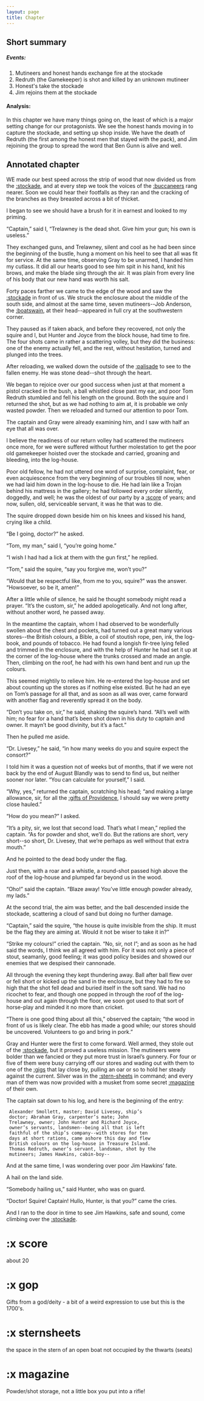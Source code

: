 ```yaml
---
layout: page
title: Chapter
---
```

## Short summary  
##### Events:  
1. Mutineers and honest hands exchange fire at the stockade
2. Redruth (the Gamekeeper) is shot and killed by an unknown mutineer
3. Honest's take the stockade
4. Jim rejoins them at the stockade

#### Analysis:  
In this chapter we have many things going on, the least of which is a major setting change for our protagonists. We see the honest hands moving in to capture the stockade, and setting up shop inside. We have the death of Redruth (the first among the honest men that stayed with the pack), and Jim rejoining the group to spread the word that Ben Gunn is alive and well.

## Annotated chapter  
WE made our best speed across the strip of wood that now divided us from
the [:stockade](https://en.wikipedia.org/wiki/stockade), and at every step we took the voices of the [:buccaneers](#buccsnow)
rang nearer. Soon we could hear their footfalls as they ran and the
cracking of the branches as they breasted across a bit of thicket.

I began to see we should have a brush for it in earnest and looked to my
priming.

“Captain,” said I, “Trelawney is the dead shot. Give him your gun; his
own is useless.”

They exchanged guns, and Trelawney, silent and cool as he had been since
the beginning of the bustle, hung a moment on his heel to see that all
was fit for service. At the same time, observing Gray to be unarmed, I
handed him my cutlass. It did all our hearts good to see him spit in his
hand, knit his brows, and make the blade sing through the air. It was
plain from every line of his body that our new hand was worth his salt.

Forty paces farther we came to the edge of the wood and saw the [:stockade](https://en.wikipedia.org/wiki/stockade)
in front of us. We struck the enclosure about the middle of the south
side, and almost at the same time, seven mutineers--Job Anderson, the
[:boatswain](https://en.wikipedia.org/wiki/Boatswain), at their head--appeared in full cry at the southwestern
corner.

They paused as if taken aback, and before they recovered, not only the
squire and I, but Hunter and Joyce from the block house, had time to
fire. The four shots came in rather a scattering volley, but they did
the business: one of the enemy actually fell, and the rest, without
hesitation, turned and plunged into the trees.

After reloading, we walked down the outside of the [:palisade](https://en.wikipedia.org/wiki/Palisade) to see to
the fallen enemy. He was stone dead--shot through the heart.

We began to rejoice over our good success when just at that moment a
pistol cracked in the bush, a ball whistled close past my ear, and poor
Tom Redruth stumbled and fell his length on the ground. Both the squire
and I returned the shot, but as we had nothing to aim at, it is probable
we only wasted powder. Then we reloaded and turned our attention to poor
Tom.

The captain and Gray were already examining him, and I saw with half an
eye that all was over.

I believe the readiness of our return volley had scattered the mutineers
once more, for we were suffered without further molestation to get the
poor old gamekeeper hoisted over the stockade and carried, groaning and
bleeding, into the log-house.

Poor old fellow, he had not uttered one word of surprise, complaint,
fear, or even acquiescence from the very beginning of our troubles till
now, when we had laid him down in the log-house to die. He had lain like
a Trojan behind his mattress in the gallery; he had followed every order
silently, doggedly, and well; he was the oldest of our party by a [:score](#score)
of years; and now, sullen, old, serviceable servant, it was he that was
to die.

The squire dropped down beside him on his knees and kissed his hand,
crying like a child.

“Be I going, doctor?” he asked.

“Tom, my man,” said I, “you’re going home.”

“I wish I had had a lick at them with the gun first,” he replied.

“Tom,” said the squire, “say you forgive me, won’t you?”

“Would that be respectful like, from me to you, squire?” was the answer.
“Howsoever, so be it, amen!”

After a little while of silence, he said he thought somebody might read
a prayer. “It’s the custom, sir,” he added apologetically. And not long
after, without another word, he passed away.

In the meantime the captain, whom I had observed to be wonderfully
swollen about the chest and pockets, had turned out a great many various
stores--the British colours, a Bible, a coil of stoutish rope, pen, ink,
the log-book, and pounds of tobacco. He had found a longish fir-tree
lying felled and trimmed in the enclosure, and with the help of Hunter
he had set it up at the corner of the log-house where the trunks crossed
and made an angle. Then, climbing on the roof, he had with his own hand
bent and run up the colours.

This seemed mightily to relieve him. He re-entered the log-house and set
about counting up the stores as if nothing else existed. But he had an
eye on Tom’s passage for all that, and as soon as all was over, came
forward with another flag and reverently spread it on the body.

“Don’t you take on, sir,” he said, shaking the squire’s hand. “All’s
well with him; no fear for a hand that’s been shot down in his duty to
captain and owner. It mayn’t be good divinity, but it’s a fact.”

Then he pulled me aside.

“Dr. Livesey,” he said, “in how many weeks do you and squire expect the
consort?”

I told him it was a question not of weeks but of months, that if we
were not back by the end of August Blandly was to send to find us, but
neither sooner nor later. “You can calculate for yourself,” I said.

“Why, yes,” returned the captain, scratching his head; “and making a
large allowance, sir, for all the [:gifts of Providence](#gop), I should say we
were pretty close hauled.”

“How do you mean?” I asked.

“It’s a pity, sir, we lost that second load. That’s what I mean,”
 replied the captain. “As for powder and shot, we’ll do. But the rations
are short, very short--so short, Dr. Livesey, that we’re perhaps as well
without that extra mouth.”

And he pointed to the dead body under the flag.

Just then, with a roar and a whistle, a round-shot passed high above the
roof of the log-house and plumped far beyond us in the wood.

“Oho!” said the captain. “Blaze away! You’ve little enough powder
already, my lads.”

At the second trial, the aim was better, and the ball descended inside
the stockade, scattering a cloud of sand but doing no further damage.

“Captain,” said the squire, “the house is quite invisible from the ship.
It must be the flag they are aiming at. Would it not be wiser to take it
in?”

“Strike my colours!” cried the captain. “No, sir, not I”; and as soon
as he had said the words, I think we all agreed with him. For it was
not only a piece of stout, seamanly, good feeling; it was good policy
besides and showed our enemies that we despised their cannonade.

All through the evening they kept thundering away. Ball after ball flew
over or fell short or kicked up the sand in the enclosure, but they had
to fire so high that the shot fell dead and buried itself in the soft
sand. We had no ricochet to fear, and though one popped in through the
roof of the log-house and out again through the floor, we soon got used
to that sort of horse-play and minded it no more than cricket.

“There is one good thing about all this,” observed the captain; “the
wood in front of us is likely clear. The ebb has made a good while; our
stores should be uncovered. Volunteers to go and bring in pork.”

Gray and Hunter were the first to come forward. Well armed, they stole
out of the [:stockade](https://en.wikipedia.org/wiki/stockade), but it proved a useless mission. The mutineers were
bolder than we fancied or they put more trust in Israel’s gunnery. For
four or five of them were busy carrying off our stores and wading out
with them to one of the [:gigs](https://en.wikipedia.org/wiki/Gig_(boat)) that lay close by, pulling an oar or so to
hold her steady against the current. Silver was in the [:stern-sheets](#sternsheets) in
command; and every man of them was now provided with a musket from some
secret [:magazine](#magazine) of their own.

The captain sat down to his log, and here is the beginning of the entry:

     Alexander Smollett, master; David Livesey, ship’s
     doctor; Abraham Gray, carpenter’s mate; John
     Trelawney, owner; John Hunter and Richard Joyce,
     owner’s servants, landsmen--being all that is left
     faithful of the ship’s company--with stores for ten
     days at short rations, came ashore this day and flew
     British colours on the log-house in Treasure Island.
     Thomas Redruth, owner’s servant, landsman, shot by the
     mutineers; James Hawkins, cabin-boy--

And at the same time, I was wondering over poor Jim Hawkins’ fate.

A hail on the land side.

“Somebody hailing us,” said Hunter, who was on guard.

“Doctor! Squire! Captain! Hullo, Hunter, is that you?” came the cries.

And I ran to the door in time to see Jim Hawkins, safe and sound, come
climbing over the [:stockade](https://en.wikipedia.org/wiki/stockade).

# :x score
about 20
# :x gop
Gifts from a god/deity - a bit of a weird expression to use but this is the 1700's.
# :x sternsheets
the space in the stern of an open boat not occupied by the thwarts (seats)
# :x magazine
Powder/shot storage, not a little box you put into a rifle!
